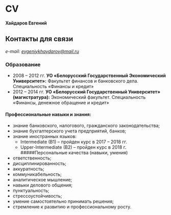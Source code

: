 # CV
**Хайдаров Евгений**
## Контакты для связи
*e-mail: evgeniykhaydarov@mail.ru*
### Образование
* 2008 – 2012 гг. **УО «Белорусский Государственный Экономический Университет»:** Факультет финансов и банковского дела. Специальность «Финансы и кредит»
* 2012 – 2014 гг. **УО «Белорусский Государственный Университет» (магистратура):** Экономический факультет. Специальность «Финансы, денежное обращение и кредит»
#### Профессиональные навыки и знания:
* знание банковского, налогового, гражданского законодательства;
* знание бухгалтерского учета предприятий, банков;
* знание иностранных языков:
    - Intermediate (B1) – пройден курс в 2017 – 2018 гг.
    - Upper-Intermediate (B2) – пройден курс в 2018 г.
#####Персональные качества (навыки, умения)
* ответственность;
* дисциплинированность;
* аккуратность;
* коммуникабельность;
* аналитическое мышление;
* навыки делового общения;
* пунктуальность;
* стрессоустойчивость;
* умение самостоятельно принимать решения;
* стремление к развитию и профессиональному росту.
